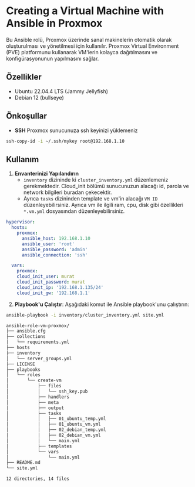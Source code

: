 # Creating a Virtual Machine with Ansible in Proxmox

Bu Ansible rolü, Proxmox üzerinde sanal makinelerin otomatik olarak oluşturulması ve yönetilmesi için kullanılır. Proxmox Virtual Environment (PVE) platformunu kullanarak VM'lerin kolayca dağıtılmasını ve konfigürasyonunun yapılmasını sağlar.

## Özellikler

- Ubuntu 22.04.4 LTS (Jammy Jellyfish) 
- Debian 12  (bullseye)

## Önkoşullar

- **SSH** Proxmox sunucunuza ssh keyinizi yüklemeniz
````bash
ssh-copy-id -i ~/.ssh/mykey root@192.168.1.10
````

## Kullanım

1. **Envanterinizi Yapılandırın**
   - `inventory` dizininde ki `cluster_inventory.yml` düzenlemeniz gerekmektedir. Cloud_init bölümü sunucunuzun alacağı id, parola ve network bilgileri buradan çekecektir.
   - Ayrıca `tasks` dizininden template ve vm'in alacağı `VM ID` düzenleyebilirsiniz. Ayrıca vm ile ilgili ram, cpu, disk gibi özellikleri `*.vm.yml` dosyasından düzenleyebilirsiniz.
   

````yml
hypervisor:
  hosts:
    proxmox:
      ansible_host: 192.168.1.10
      ansible_user: 'root'
      ansible_password: 'admin'
      ansible_connection: 'ssh'

  vars:
    proxmox:
    cloud_init_user: murat
    cloud_init_password: murat
    cloud_init_ip: '192.168.1.135/24'
    cloud_init_gw: '192.168.1.1'
````


2. **Playbook'u Çalıştır**: Aşağıdaki komut ile Ansible playbook'unu çalıştırın:

```bash
ansible-playbook -i inventory/cluster_inventory.yml site.yml
```


````bash
ansible-role-vm-proxmox/
├── ansible.cfg
├── collections
│   └── requirements.yml
├── hosts
├── inventory
│   └── server_groups.yml
├── LICENSE
├── playbooks
│   └── roles
│       └── create-vm
│           ├── files
│           │   └── ssh_key.pub
│           ├── handlers
│           ├── meta
│           ├── output
│           ├── tasks
│           │   ├── 01_ubuntu_temp.yml
│           │   ├── 01_ubuntu_vm.yml
│           │   ├── 02_debian_temp.yml
│           │   ├── 02_debian_vm.yml
│           │   └── main.yml
│           ├── templates
│           └── vars
│               └── main.yml
├── README.md
└── site.yml

12 directories, 14 files
````